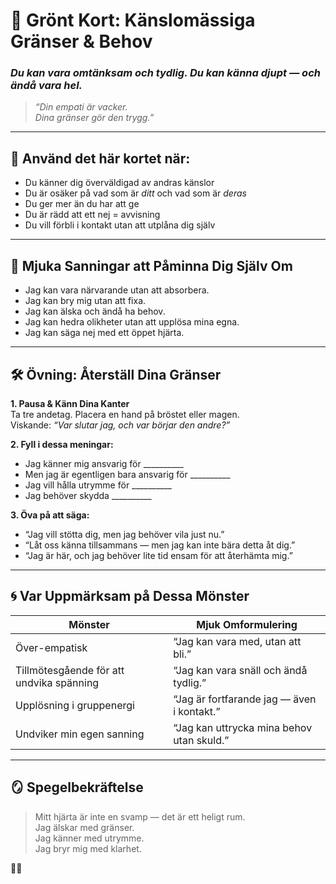 # 💚 Grönt Kort: Känslomässiga Gränser & Behov  
### *Du kan vara omtänksam och tydlig. Du kan känna djupt — och ändå vara hel.*

> _“Din empati är vacker.  
> Dina gränser gör den trygg.”_

---

## 🧭 Använd det här kortet när:
- Du känner dig överväldigad av andras känslor  
- Du är osäker på vad som är *ditt* och vad som är *deras*  
- Du ger mer än du har att ge  
- Du är rädd att ett nej = avvisning  
- Du vill förbli i kontakt utan att utplåna dig själv

---

## 💬 Mjuka Sanningar att Påminna Dig Själv Om

- Jag kan vara närvarande utan att absorbera.  
- Jag kan bry mig utan att fixa.  
- Jag kan älska och ändå ha behov.  
- Jag kan hedra olikheter utan att upplösa mina egna.  
- Jag kan säga nej med ett öppet hjärta.

---

## 🛠️ Övning: Återställ Dina Gränser

**1. Pausa & Känn Dina Kanter**  
Ta tre andetag. Placera en hand på bröstet eller magen.  
Viskande: *“Var slutar jag, och var börjar den andre?”*

**2. Fyll i dessa meningar:**

- Jag känner mig ansvarig för __________  
- Men jag är egentligen bara ansvarig för __________  
- Jag vill hålla utrymme för __________  
- Jag behöver skydda __________

**3. Öva på att säga:**

- “Jag vill stötta dig, men jag behöver vila just nu.”  
- “Låt oss känna tillsammans — men jag kan inte bära detta åt dig.”  
- “Jag är här, och jag behöver lite tid ensam för att återhämta mig.”

---

## 🌀 Var Uppmärksam på Dessa Mönster

| Mönster                     | Mjuk Omformulering                         |
|-----------------------------|---------------------------------------------|
| Över-empatisk               | “Jag kan vara med, utan att bli.”           |
| Tillmötesgående för att undvika spänning | “Jag kan vara snäll och ändå tydlig.”     |
| Upplösning i gruppenergi    | “Jag är fortfarande jag — även i kontakt.”  |
| Undviker min egen sanning   | “Jag kan uttrycka mina behov utan skuld.”   |

---

## 🪞 Spegelbekräftelse

> Mitt hjärta är inte en svamp — det är ett heligt rum.  
> Jag älskar med gränser.  
> Jag känner med utrymme.  
> Jag bryr mig med klarhet.

💚🌀


